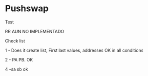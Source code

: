 # Pushswap
Test





  RR AUN NO IMPLEMENTADO

Check list

1 - Does it create list, First last values, addresses
    OK in all conditions

2 - PA PB.
   OK

 4 -sa sb
  ok
    